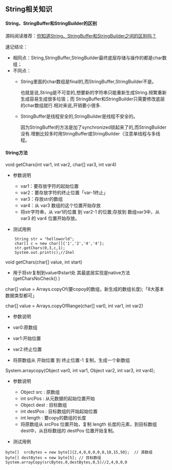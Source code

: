 ## String相关知识

#### String、StringBuffer和StringBuilder的区别

源码阅读推荐：[你知道String、StringBuffer和StringBuilder之间的区别吗？
](https://mp.weixin.qq.com/s?__biz=MzA5MzI3NjE2MA==&mid=2650242977&idx=1&sn=dd2ad3a134f1336a5bf2428d42402b1f&chksm=88638ecebf1407d8c7f72981fc1faa9b87c3e9861334a57d145bd10fb1c4cb5bf763fdab8720&scene=38#wechat_redirect)

速记结论：
 * 相同点：String,StringBuffer,StringBuilder最终底层存储与操作的都是char数组；
 * 不同点：
   * String里面的char数组是final的,而StringBuffer,StringBuilder不是。
   
     也就是说,String是不可变的,想要新的字符串只能重新生成String.频繁重新生成容易生成很多垃圾；而 StringBuffer和StringBuilder只需要修改底层的char数组就行.相对来说,开销要小很多.
   
   * StringBuffer是线程安全的,StringBuilder是线程不安全的。
     
     因为StringBuffer的方法是加了synchronized锁起来了的,而StringBuilder没有.增删比较多时用StringBuffer或StringBuilder（注意单线程与多线程。

#### String方法

void getChars(int var1, int var2, char[] var3, int var4)

* 参数说明
 
  * var1：要存放字符的起始位置
  * var2：要存放字符的终止位置「var-1终止」
  * var3：存放str的数组
  * var4：从 var3 数组的这个位置开始存放
  * 将str字符串，从 var1的位置 到 var2-1 的位置;存放到 数组var3中，从 var3 的 var4 位置开始存放。

* 测试用例
```
    String str = "helloworld";
    char[] c = new char[]{'1','2','4','4'};
    str.getChars(0,3,c,1);
    System.out.print(c);//1hel
```

void getChars(char[] value, int start)
* 用于将str复制到value中start处  其最底层实现是native方法(getCharsNoCheck() )

char[] value = Arrays.copyOf(要copoy的数组，新生成的数组长度);「8大基本数据类型都可」

char[] value = Arrays.copyOfRange(char[] var0, int var1, int var2)

* 参数说明 
 
 * var0:原数组
 * var1:开始位置
 * var2:终止位置
 * 将原数组从 开始位置 到 终止位置-1 复制，生成一个新数组

System.arraycopy(Object var0, int var1, Object var2, int var3, int var4);

* 参数说明

  * Object src : 原数组
  * int srcPos : 从元数据的起始位置开始
  * Object dest : 目标数组
  * int destPos : 目标数组的开始起始位置
  * int length  : 要copy的数组的长度
  * 将原数组从 srcPos 位置开始，复制 length 长度的元素，到目标数组 dest中，从目标数组的 destPos 位置开始复制。

* 测试用例

```
byte[]  srcBytes = new byte[]{2,4,0,0,0,0,0,10,15,50};  // 源数组
byte[] destBytes = new byte[5]; // 目标数组
System.arrayCopy(srcBytes,0,destBytes,0,5)//2,4,0,0,0
```
